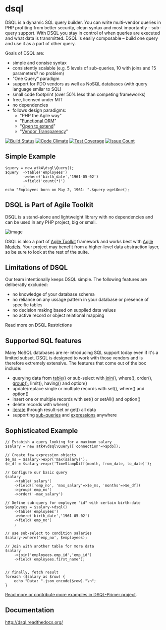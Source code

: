 # dsql

DSQL is a dynamic SQL query builder. You can write multi-vendor queries in PHP profiting from better security, clean syntax and most importantly – sub-query support. With DSQL you stay in control of when queries are executed and what data is transmitted. DSQL is easily composable – build one query and use it as a part of other query.

Goals of DSQL are:

 - simple and consise syntax
 - consistently scalable (e.g. 5 levels of sub-queries, 10 with joins and 15 parameters? no problem)
 - "One Query" paradigm
 - support for PDO vendors as well as NoSQL databases (with query language smilar to SQL)
 - small code footprint (over 50% less than competing frameworks)
 - free, licensed under MIT
 - no dependencies
 - follows design paradigms:
     - "PHP the Agile way"
     - "[Functional ORM](https://github.com/atk4/dsql/wiki/Functional-ORM)"
     - "[Open to extend](https://github.com/atk4/dsql/wiki/Open-to-Extend)"
     - "[Vendor Transparency](https://github.com/atk4/dsql/wiki/Vendor-Transparency)"

[![Build Status](https://travis-ci.org/atk4/dsql.png?branch=develop)](https://travis-ci.org/atk4/dsql)
[![Code Climate](https://codeclimate.com/github/atk4/dsql/badges/gpa.svg)](https://codeclimate.com/github/atk4/dsql)
[![Test Coverage](https://codeclimate.com/github/atk4/dsql/badges/coverage.svg)](https://codeclimate.com/github/atk4/dsql/coverage)
[![Issue Count](https://codeclimate.com/github/atk4/dsql/badges/issue_count.svg)](https://codeclimate.com/github/atk4/dsql)


## Simple Example

```
$query = new atk4\dsql\Query();
$query  ->table('employees')
        ->where('birth_date','1961-05-02')
        ->field('count(*)')
        ;
echo "Employees born on May 2, 1961: ".$query->getOne();
```

## DSQL is Part of Agile Toolkit

DSQL is a stand-alone and lightweight library with no dependencies and can be used in any PHP project,
big or small. 

![image](docs/files/agiletoolkit.png)

DSQL is also a part of [Agile Toolkit](http://agiletoolkit.org/) framework and works best with [Agile Models](https://github.com/atk4/models). Your project may benefit from a higher-level data abstraction layer, so be sure to look at the rest of the suite.

## Limitations of DSQL

Our team intentionally keeps DSQL simple. The following features are deliberatly excluded:

 - no knowledge of your database schema
 - no reliance on any ussage pattern in your database or presence of specific tables
 - no decision making based on supplied data values
 - no active record or object relational mapping
 
Read more on DSQL Restrictions


## Supported SQL features

Many NoSQL databases are re-introducing SQL support today even if it's a limited subset. DSQL is designed to work with those vendors and is therefore extremely extensive. The features that come out of the box include:

 - querying data from [table()](http://dsql.readthedocs.org/en/latest/queries.html#modifying-your-query) or sub-select with [join()](http://dsql.readthedocs.org/en/develop/queries.html#joining-with-other-tables), where(), order(), [group()](http://dsql.readthedocs.org/en/develop/queries.html#grouping-results-by-field), limit(), having() and option() 
 - update/replace single or multiple records with set(), where() and option()
 - insert one or multiple records with set() or setAll() and option()
 - delete records with where()
 - [iterate](http://dsql.readthedocs.org/en/latest/quickstart.html#fetching-result) through result-set or get() all data
 - supporting [sub-queries](http://dsql.readthedocs.org/en/latest/queries.html#using-query-as-expression) and [expressions](http://dsql.readthedocs.org/en/latest/expressions.html#expressions) anywhere

## Sophisticated Example

```
// Estabish a query looking for a maximum salary
$salary = new atk4\dsql\Query(['connection'=>$pdo]);

// Create few expression objects
$e_ms = $salary->expr('max(salary)');
$e_df = $salary->expr('TimeStampDiff(month, from_date, to_date)');

// Configure our basic query
$salary
    ->table('salary')
    ->field(['emp_no', 'max_salary'=>$e_ms, 'months'=>$e_df])
    ->group('emp_no')
    ->order('-max_salary')

// Define sub-query for employee "id" with certain birth-date
$employees = $salary->dsql()
    ->table('employees')
    ->where('birth_date','1961-05-02')
    ->field('emp_no')
    ;

// use sub-select to condition salaries
$salary->where('emp_no', $employees);

// Join with another table for more data
$salary
    ->join('employees.emp_id','emp_id')
    ->field('employees.first_name');


// finally, fetch result
foreach ($salary as $row) {
    echo "Data: ".json_encode($row)."\n";
}
```

[Read more or contribute more examples in DSQL-Primer project](https://github.com/atk4/dsql-primer).


## Documentation

http://dsql.readthedocs.org/
